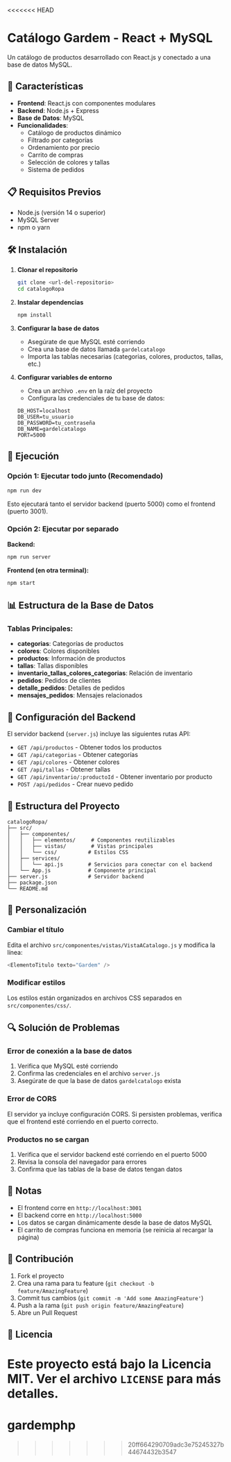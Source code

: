 <<<<<<< HEAD
# Catálogo Gardem - React + MySQL

Un catálogo de productos desarrollado con React.js y conectado a una base de datos MySQL.

## 🚀 Características

- **Frontend**: React.js con componentes modulares
- **Backend**: Node.js + Express
- **Base de Datos**: MySQL
- **Funcionalidades**:
  - Catálogo de productos dinámico
  - Filtrado por categorías
  - Ordenamiento por precio
  - Carrito de compras
  - Selección de colores y tallas
  - Sistema de pedidos

## 📋 Requisitos Previos

- Node.js (versión 14 o superior)
- MySQL Server
- npm o yarn

## 🛠️ Instalación

1. **Clonar el repositorio**
   ```bash
   git clone <url-del-repositorio>
   cd catalogoRopa
   ```

2. **Instalar dependencias**
   ```bash
   npm install
   ```

3. **Configurar la base de datos**
   - Asegúrate de que MySQL esté corriendo
   - Crea una base de datos llamada `gardelcatalogo`
   - Importa las tablas necesarias (categorias, colores, productos, tallas, etc.)

4. **Configurar variables de entorno**
   - Crea un archivo `.env` en la raíz del proyecto
   - Configura las credenciales de tu base de datos:
   ```
   DB_HOST=localhost
   DB_USER=tu_usuario
   DB_PASSWORD=tu_contraseña
   DB_NAME=gardelcatalogo
   PORT=5000
   ```

## 🚀 Ejecución

### Opción 1: Ejecutar todo junto (Recomendado)
```bash
npm run dev
```
Esto ejecutará tanto el servidor backend (puerto 5000) como el frontend (puerto 3001).

### Opción 2: Ejecutar por separado

**Backend:**
```bash
npm run server
```

**Frontend (en otra terminal):**
```bash
npm start
```

## 📊 Estructura de la Base de Datos

### Tablas Principales:
- **categorias**: Categorías de productos
- **colores**: Colores disponibles
- **productos**: Información de productos
- **tallas**: Tallas disponibles
- **inventario_tallas_colores_categorias**: Relación de inventario
- **pedidos**: Pedidos de clientes
- **detalle_pedidos**: Detalles de pedidos
- **mensajes_pedidos**: Mensajes relacionados

## 🔧 Configuración del Backend

El servidor backend (`server.js`) incluye las siguientes rutas API:

- `GET /api/productos` - Obtener todos los productos
- `GET /api/categorias` - Obtener categorías
- `GET /api/colores` - Obtener colores
- `GET /api/tallas` - Obtener tallas
- `GET /api/inventario/:productoId` - Obtener inventario por producto
- `POST /api/pedidos` - Crear nuevo pedido

## 📁 Estructura del Proyecto

```
catalogoRopa/
├── src/
│   ├── componentes/
│   │   ├── elementos/     # Componentes reutilizables
│   │   ├── vistas/        # Vistas principales
│   │   └── css/          # Estilos CSS
│   ├── services/
│   │   └── api.js        # Servicios para conectar con el backend
│   └── App.js            # Componente principal
├── server.js             # Servidor backend
├── package.json
└── README.md
```

## 🎨 Personalización

### Cambiar el título
Edita el archivo `src/componentes/vistas/VistaACatalogo.js` y modifica la línea:
```javascript
<ElementoTitulo texto="Gardem" />
```

### Modificar estilos
Los estilos están organizados en archivos CSS separados en `src/componentes/css/`.

## 🔍 Solución de Problemas

### Error de conexión a la base de datos
1. Verifica que MySQL esté corriendo
2. Confirma las credenciales en el archivo `server.js`
3. Asegúrate de que la base de datos `gardelcatalogo` exista

### Error de CORS
El servidor ya incluye configuración CORS. Si persisten problemas, verifica que el frontend esté corriendo en el puerto correcto.

### Productos no se cargan
1. Verifica que el servidor backend esté corriendo en el puerto 5000
2. Revisa la consola del navegador para errores
3. Confirma que las tablas de la base de datos tengan datos

## 📝 Notas

- El frontend corre en `http://localhost:3001`
- El backend corre en `http://localhost:5000`
- Los datos se cargan dinámicamente desde la base de datos MySQL
- El carrito de compras funciona en memoria (se reinicia al recargar la página)

## 🤝 Contribución

1. Fork el proyecto
2. Crea una rama para tu feature (`git checkout -b feature/AmazingFeature`)
3. Commit tus cambios (`git commit -m 'Add some AmazingFeature'`)
4. Push a la rama (`git push origin feature/AmazingFeature`)
5. Abre un Pull Request

## 📄 Licencia

Este proyecto está bajo la Licencia MIT. Ver el archivo `LICENSE` para más detalles.
=======
# gardemphp
>>>>>>> 20ff664290709adc3e75245327b44674432b3547
